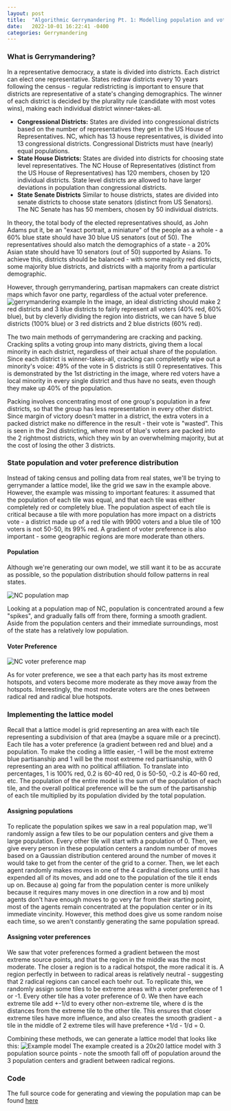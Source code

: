 ```yaml
---
layout: post
title:  "Algorithmic Gerrymandering Pt. 1: Modelling population and voter distributions"
date:   2022-10-01 16:22:41 -0400
categories: Gerrymandering
---
```


### What is Gerrymandering?
In a representative democracy, a state is divided into districts.  Each district can elect one representative.  States redraw districts every 10 years following the census - regular redistricting is important to ensure that districts are representative of a state's changing demographics.  The winner of each district is decided by the plurality rule (candidate with most votes wins), making each individual district winner-takes-all.  
- **Congressional Districts:** States are divided into congressional districts based on the number of representatives they get in the US House of Representatives.  NC, which has 13 house representatives, is divided into 13 congressional districts.  Congressional Districts must have (nearly) equal populations.
- **State House Districts:** States are divided into districts for choosing state level representatives.  The NC House of Representatives (distinct from the US House of Representatives) has 120 members, chosen by 120 individual districts.  State level districts are allowed to have larger deviations in population than congressional districts.
- **State Senate Districts** Similar to house districts, states are divided into senate districts to choose state senators (distinct from US Senators).  The NC Senate has has 50 members, chosen by 50 individual districts.

In theory, the total body of the elected representatives should, as John Adams put it, be an "exact portrait, a miniature" of the people as a whole - a 60% blue state should have 30 blue US senators (out of 50).  The representatives should also match the demographics of a state - a 20% Asian state should have 10 senators (out of 50) supported by Asians.  To achieve this, districts should be balanced - with some majority red districts, some majority blue districts, and districts with a majority from a particular demographic.

However, through gerrymandering, partisan mapmakers can create district maps which favor one party, regardless of the actual voter preference.  
![gerrymandering example](/assets/gerrymander/gerrymander_example.png)
In the image, an ideal districting should make 2 red districts and 3 blue districts to fairly represent all voters (40% red, 60% blue), but by cleverly dividing the region into districts, we can have 5 blue districts (100% blue) or 3 red districts and 2 blue districts (60% red).

The two main methods of gerrymandering are cracking and packing. Cracking splits a voting group into many districts, giving them a local minority in each district, regardless of their actual share of the population.  Since each district is winner-takes-all, cracking can completetly wipe out a minority's voice: 49% of the vote in 5 districts is still 0 representatives.  This is demonstrated by the 1st districting in the image, where red voters have a local minority in every single district and thus have no seats, even though they make up 40% of the population. 

Packing involves concentrating most of one group's population in a few districts, so that the group has less representation in every other district.  Since margin of victory doesn't matter in a district, the extra voters in a packed district make no difference in the result - their vote is "wasted".  This is seen in the 2nd districting, where most of blue's voters are packed into the 2 rightmost districts, which they win by an overwhelming majority, but at the cost of losing the other 3 districts.  

### State population and voter preference distribution
Instead of taking census and polling data from real states, we'll be trying to gerrymander a lattice model, like the grid we saw in the example above.  However, the example was missing to important features: it assumed that the population of each tile was equal, and that each tile was either completely red or completely blue.  The population aspect of each tile is critical because a tile with more population has more impact on a districts vote - a district made up of a red tile with 9900 voters and a blue tile of 100 voters is not 50-50, its 99% red.  A gradient of voter preference is also important - some geographic regions are more moderate than others.  

#### Population

Although we're generating our own model, we still want it to be as accurate as possible, so the population distribution should follow patterns in real states.  

![NC population map](/assets/gerrymander/ncpopdensity.png)

Looking at a population map of NC, population is concentrated around a few "spikes", and gradually falls off from there, forming a smooth gradient.  Aside from the population centers and their immediate surroundings, most of the state has a relatively low population. 

#### Voter Preference

![NC voter preference map](/assets/gerrymander/voterdistribution.png)

As for voter preference, we see a that each party has its most extreme hotspots, and voters become more moderate as they move away from the hotspots.  Interestingly, the most moderate voters are the ones between radical red and radical blue hotspots.
### Implementing the lattice model
Recall that a lattice model is grid representing an area with each tile representing a subdivision of that area (maybe a square mile or a precinct).  Each tile has a voter preference (a gradient between red and blue) and a population.  To make the coding a little easier, -1 will be the most extreme blue partisanship and 1 will be the most extreme red partisanship, with 0 representing an area with no political affiliation.  To translate into percentages, 1 is 100% red, 0.2 is 60-40 red, 0 is 50-50, -0.2 is 40-60 red, etc.  The population of the entire model is the sum of the population of each tile, and the overall political preference will be the sum of the partisanship of each tile multiplied by its population divided by the total population.
#### Assigning populations
To replicate the population spikes we saw in a real population map, we'll randomly assign a few tiles to be our population centers and give them a large population.  Every other tile will start with a population of 0.  Then, we give every person in these population centers a random number of moves based on a Gaussian distribution centered around the number of moves it would take to get from the center of the grid to a corner.  Then, we let each agent randomly makes moves in one of the 4 cardinal directions until it has expended all of its moves, and add one to the population of the tile it ends up on.  Because a) going far from the population center is more unlikely because it requires many moves in one direction in a row and b) most agents don't have enough moves to go very far from their starting point, most of the agents remain concentrated at the population center or in its immediate vincinity.  However, this method does give us some random noise each time, so we aren't constantly generating the same population spread.
#### Assigning voter preferences
We saw that voter preferences formed a gradient between the most extreme source points, and that the region in the middle was the most moderate.  The closer a region is to a radical hotspot, the more radical it is.  A region perfectly in between to radical areas is relatively neutral - suggesting that 2 radical regions can cancel each toehr out.  To replicate this, we randomly assign some tiles to be extreme areas with a voter preference of 1 or -1.  Every other tile has a voter preference of 0.  We then have each extreme tile add +-1/d to every other non-extreme tile, where d is the distances from the extreme tile to the other tile.  This ensures that closer extreme tiles have more influence, and also creates the smooth gradient - a tile in the middle of 2 extreme tiles will have preference +1/d - 1/d = 0. 


Combining these methods, we can generate a lattice model that looks like this:
![Example model](/assets/gerrymander/model.png)
The example created is a 20x20 lattice model with 3 population source points - note the smooth fall off of population around the 3 population centers and gradient between radical regions.


### Code
The full source code for generating and viewing the population map can be found
[here](https://github.com/NinjadenMu/gerrymander/blob/main/region.py)


